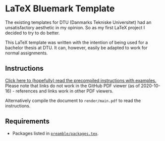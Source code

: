 # LaTeX Bluemark Template
The existing templates for DTU (Danmarks Tekniske Universitet) had an unsatisfactory aesthetic in my opinion. So as my first LaTeX project I decided to try to do better.

This LaTeX template was written with the intention of being used for a bachelor thesis at DTU.
It can, however, easily be adapted to work for normal assignments.

## Instructions
[Click here to (hopefully) read the precompiled instructions with examples.](render/main.pdf)
Please note that links do not work in the GitHub PDF viewer (as of 2020-10-16) - references and links work in other PDF viewers.

Alternatively compile the document to `render/main.pdf` to read the instructions.

## Requirements
- Packages listed in [`preamble/packages.tex`](preamble/packages.tex).